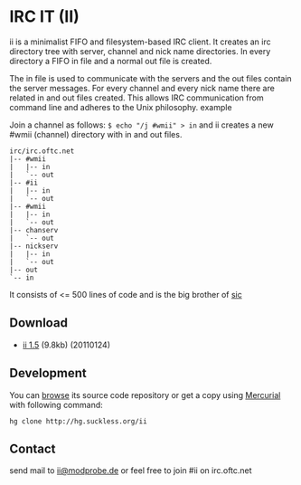 IRC IT (II)
===========
ii is a minimalist FIFO and filesystem-based IRC client. It creates an irc directory tree with server, channel and nick name directories. In every directory a FIFO in file and a normal out file is created.

The in file is used to communicate with the servers and the out files contain the server messages. For every channel and every nick name there are related in and out files created. This allows IRC communication from command line and adheres to the Unix philosophy.
example

Join a channel as follows: `$ echo "/j #wmii" > in`
and ii creates a new #wmii (channel) directory with in and out files.

    irc/irc.oftc.net
    |-- #wmii
    |   |-- in
    |   `-- out
    |-- #ii
    |   |-- in
    |   `-- out
    |-- #wmii
    |   |-- in
    |   `-- out
    |-- chanserv
    |   `-- out
    |-- nickserv
    |   |-- in
    |   `-- out
    |-- out
    `-- in

It consists of <= 500 lines of code and is the big brother of [sic](/sic)

Download
--------
* [ii 1.5](http://dl.suckless.org/tools/ii-1.5.tar.gz) (9.8kb) (20110124)

Development
-----------
You can [browse](http://hg.suckless.org/ii) its source code repository or get a copy using [Mercurial](http://www.selenic.com/mercurial/) with following command:

`hg clone http://hg.suckless.org/ii`

Contact
-------
send mail to [ii@modprobe.de]( mailto:ii@modprobe.de) or feel free to join #ii on irc.oftc.net
